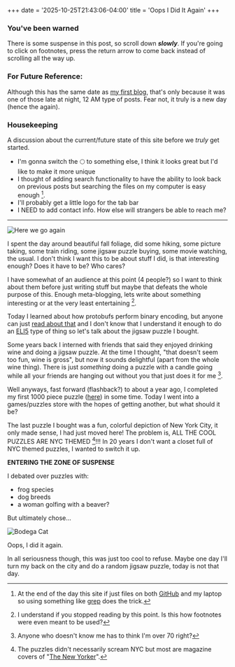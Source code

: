 +++
date = '2025-10-25T21:43:06-04:00'
title = 'Oops I Did It Again'
+++

### You've been warned
There is some suspense in this post, so scroll down ***slowly***. If you're
going to click on footnotes, press the return arrow to come back instead of
scrolling all the way up.

### For Future Reference:
Although this has the same date as [my first blog](/posts/my-first-post),
that's only because it was one of those late at night, 12 AM type of posts.
Fear not, it truly is a new day (hence the again).

### Housekeeping
A discussion about the current/future state of this site before we *truly* get started.
- I'm gonna switch the 🌕 to something else, I think it looks great but I'd
like to make it more unique
- I thought of adding search functionality to have the ability to look back on
previous posts but searching the files on my computer is easy enough [^1].
- I'll probably get a little logo for the tab bar
- I NEED to add contact info. How else will strangers be able to reach me?

---

![Here we go again](/images/here-we-go-again.jpg "Here we go again")

I spent the day around beautiful fall foliage, did some hiking, some
picture taking, some train riding, some jigsaw puzzle buying, some movie watching,
the usual. I don't think I want this to be about stuff I did, is that interesting
enough? Does it have to be? Who cares?

I have somewhat of an audience at this point (4 people?) so I want to think about
them before just writing stuff but maybe that defeats the whole purpose of this.
Enough meta-blogging, lets write about something interesting or at the very least
entertaining [^2].

Today I learned about how protobufs perform binary encoding, but anyone can just
[read about that](https://protobuf.dev/programming-guides/encoding/) and I don't
know that I understand it enough to do an
[ELI5](https://www.reddit.com/r/explainlikeimfive/) type of thing so let's talk
about the jigsaw puzzle I bought.

Some years back I interned with friends that said they enjoyed drinking wine
and doing a jigsaw puzzle. At the time I thought, "that doesn't seem too fun, wine
is gross", but now it sounds delightful (apart from the whole wine thing). There
is just *something* doing a puzzle with a candle going while all your friends are
hanging out without you that just does it for me [^3]. 

Well anyways, fast forward (flashback?) to about a year ago, I completed my first
1000 piece puzzle ([here](https://www.galison.com/products/uncovering-new-york-city-search-and-find-1000-piece-puzzle?srsltid=AfmBOoomEnvkgF2lp1-SJtgAOlhb-NpqyUcyTXfHt6nc5cLkxojD94E3)) in some time.
Today I went into a games/puzzles store with the hopes of getting another, but
what should it be?

The last puzzle I bought was a fun, colorful depiction of New York City, it
only made sense, I had just moved here! The problem is, ALL THE COOL
PUZZLES ARE NYC THEMED [^4]!!! In 20 years I don't want a closet full of NYC themed
puzzles, I wanted to switch it up.

**ENTERING THE ZONE OF SUSPENSE**

I debated over puzzles with: 
- frog species
- dog breeds
- a woman golfing with a beaver? 

But ultimately chose...

![Bodega Cat](/images/bodega-cat.jpg "Bodega Cat")

Oops, I did it again.

In all seriousness though, this was just too cool to refuse. Maybe one day
I'll turn my back on the city and do a random jigsaw puzzle, today is not that day. 

[^1]: At the end of the day this site if just files on both
[GitHub](https://github.com/GustavoNazarioPerez/nazario.sh) and my laptop so using
something like [grep](https://en.wikipedia.org/wiki/Grep) does the trick.

[^2]: I understand if you stopped reading by this point. Is this how
footnotes were even meant to be used?

[^3]: Anyone who doesn't know me has to think I'm over 70 right?

[^4]: The puzzles didn't necessarily scream NYC but most are magazine covers of 
"[The New Yorker](https://en.wikipedia.org/wiki/The_New_Yorker)".

